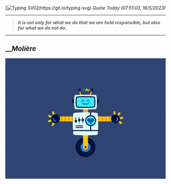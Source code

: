 [![Typing SVG](https://readme-typing-svg.herokuapp.com?font=Press+Start+2P&color=C2F784&size=35&width=900&height=100&lines=Hello+World%2C+I'm+Hung+!)](https://git.io/typing-svg) 
_Quote Today (07:51:03, 16/5/2023)_
___
>**_It is not only for what we do that we are held responsible, but also for what we do not do._**
___

## __**_Molière_**

![RobotDance](src/assets/images/robot-dancing-dribble.gif?style=center)
